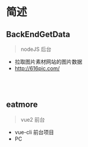 # 简述

## BackEndGetData
> nodeJS 后台
- 拉取图片素材网站的图片数据
- http://616pic.com/

<br><br>

## eatmore
> vue2 前台 
- vue-cli 前台项目
- PC 